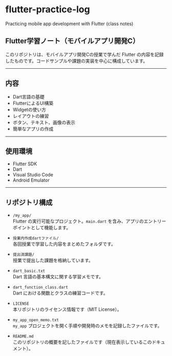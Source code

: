 # flutter-practice-log  
Practicing mobile app development with Flutter (class notes)

## Flutter学習ノート（モバイルアプリ開発C）  
このリポジトリは、モバイルアプリ開発Cの授業で学んだ Flutter の内容を記録したものです。コードサンプルや課題の実装を中心に構成しています。

---

## 内容
- Dart言語の基礎
- FlutterによるUI構築
- Widgetの使い方
- レイアウトの練習
- ボタン、テキスト、画像の表示
- 簡単なアプリの作成

---

## 使用環境
- Flutter SDK
- Dart
- Visual Studio Code
- Android Emulator

---

## リポジトリ構成

- `/my_app/`  
  Flutter の実行可能なプロジェクト。`main.dart` を含み、アプリのエントリーポイントとして機能します。

- `授業内作成dartファイル/`  
  各回授業で学習した内容をまとめたフォルダです。

- `提出済課題/`  
  授業で提出した課題を格納しています。

- `dart_basic.txt`  
  Dart 言語の基本構文に関する学習メモです。

- `dart_function_class.dart`  
  Dart における関数とクラスの練習コードです。

- `LICENSE`  
  本リポジトリのライセンス情報です（MIT License）。

- `my_app_open_memo.txt`  
  `my_app` プロジェクトを開く手順や開発時のメモを記録したファイルです。

- `README.md`  
  このリポジトリの概要を記したファイルです（現在表示しているこのドキュメント）。
